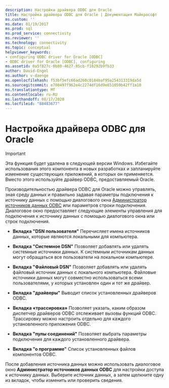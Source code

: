 ```yaml
---
description: Настройка драйвера ODBC для Oracle
title: Настройка драйвера ODBC для Oracle | Документация Майкрософт
ms.custom: ''
ms.date: 01/19/2017
ms.prod: sql
ms.prod_service: connectivity
ms.reviewer: ''
ms.technology: connectivity
ms.topic: conceptual
helpviewer_keywords:
- configuring ODBC driver for Oracle [ODBC]
- ODBC driver for Oracle [ODBC], configuring
ms.assetid: 0a5f827c-0b80-4627-85cb-f10292b9fb33
author: David-Engel
ms.author: v-daenge
ms.openlocfilehash: f53bf5efc66ad260c0184baf95a254313319da5d
ms.sourcegitcommit: e700497f962e4c2274df16d9e651059b42ff1a10
ms.translationtype: MT
ms.contentlocale: ru-RU
ms.lasthandoff: 08/17/2020
ms.locfileid: "88483677"
---
```

# <a name="configuring-the-odbc-driver-for-oracle"></a>Настройка драйвера ODBC для Oracle
> [!IMPORTANT]  
>  Эта функция будет удалена в следующей версии Windows. Избегайте использования этого компонента в новых разработках и запланируйте изменение существующих приложений, в которых он применяется. Вместо этого используйте драйвер ODBC, предоставляемый Oracle.  
  
 Производительностью драйвера ODBC для Oracle можно управлять, зная среду данных и правильно задавая параметры подключения к источнику данных с помощью диалогового окна [Администратор источников данных ODBC](../../odbc/admin/odbc-data-source-administrator.md) или параметров строки подключения. Диалоговое окно предоставляет следующие элементы управления для подключения к источнику данных с помощью диалогового окна или строк подключения.  
  
-   **Вкладка "DSN пользователя"** Перечисляет имена источников данных, которые являются локальными для компьютера.  
  
-   **Вкладка "Системное DSN"** Позволяет добавлять или удалять системные источники данных. К системным источникам данных могут обращаться все пользователи на локальном компьютере.  
  
-   **Вкладка "Файловый DSN"** Позволяет добавлять или удалять файловый источник данных с локального компьютера. Файловые источники данных могут совместно использоваться всеми пользователями, у которых установлен один и тот же драйвер.  
  
-   **Вкладка "драйверы"** Выводит список установленных драйверов ODBC.  
  
-   **Вкладка «трассировка»** Позволяет указать, каким образом диспетчер драйверов ODBC отслеживает вызовы функций ODBC. Трассировку можно настроить отдельно для каждого установленного приложения ODBC.  
  
-   **Вкладка "пулы соединений"** Позволяет выбрать параметры подключения для каждого установленного драйвера.  
  
-   **Вкладка "о программе"** Список установленных файлов компонентов ODBC.  
  
 После добавления источника данных можно использовать диалоговое окно **Администратор источников данных ODBC** для настройки доступа к источнику данных. Выберите источник данных, а затем щелкните одну из вкладок, чтобы изменить или проверить сведения.
